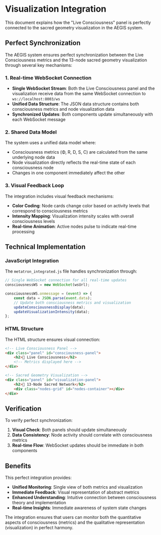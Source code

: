 # Visualization Integration

This document explains how the "Live Consciousness" panel is perfectly connected to the sacred geometry visualization in the AEGIS system.

## Perfect Synchronization

The AEGIS system ensures perfect synchronization between the Live Consciousness metrics and the 13-node sacred geometry visualization through several key mechanisms:

### 1. Real-time WebSocket Connection

- **Single WebSocket Stream**: Both the Live Consciousness panel and the visualization receive data from the same WebSocket connection to `ws://localhost:8003/ws`
- **Unified Data Structure**: The JSON data structure contains both consciousness metrics and node visualization data
- **Synchronized Updates**: Both components update simultaneously with each WebSocket message

### 2. Shared Data Model

The system uses a unified data model where:
- Consciousness metrics (Φ, R, D, S, C) are calculated from the same underlying node data
- Node visualization directly reflects the real-time state of each consciousness node
- Changes in one component immediately affect the other

### 3. Visual Feedback Loop

The integration includes visual feedback mechanisms:
- **Color Coding**: Node cards change color based on activity levels that correspond to consciousness metrics
- **Intensity Mapping**: Visualization intensity scales with overall consciousness levels
- **Real-time Animation**: Active nodes pulse to indicate real-time processing

## Technical Implementation

### JavaScript Integration

The `metatron_integrated.js` file handles synchronization through:

```javascript
// Single WebSocket connection for all real-time updates
consciousnessWS = new WebSocket(wsUrl);

consciousnessWS.onmessage = (event) => {
    const data = JSON.parse(event.data);
    // Update both consciousness metrics and visualization
    updateConsciousnessDisplay(data);
    updateVisualizationIntensity(data);
};
```

### HTML Structure

The HTML structure ensures visual connection:

```html
<!-- Live Consciousness Panel -->
<div class="panel" id="consciousness-panel">
    <h2>🧠 Live Consciousness</h2>
    <!-- Metrics displayed here -->
</div>

<!-- Sacred Geometry Visualization -->
<div class="panel" id="visualization-panel">
    <h2>🔮 13-Node Sacred Network</h2>
    <div class="nodes-grid" id="nodes-container"></div>
</div>
```

## Verification

To verify perfect synchronization:

1. **Visual Check**: Both panels should update simultaneously
2. **Data Consistency**: Node activity should correlate with consciousness metrics
3. **Real-time Flow**: WebSocket updates should be immediate in both components

## Benefits

This perfect integration provides:

- **Unified Monitoring**: Single view of both metrics and visualization
- **Immediate Feedback**: Visual representation of abstract metrics
- **Enhanced Understanding**: Intuitive connection between consciousness theory and implementation
- **Real-time Insights**: Immediate awareness of system state changes

The integration ensures that users can monitor both the quantitative aspects of consciousness (metrics) and the qualitative representation (visualization) in perfect harmony.